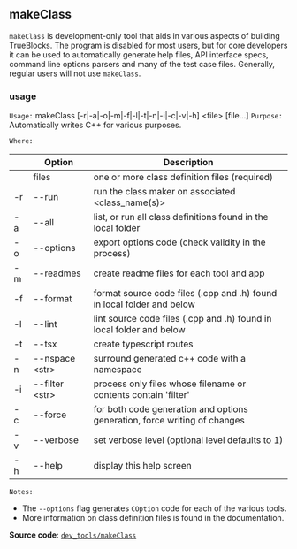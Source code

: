 ## makeClass

`makeClass` is development-only tool that aids in various aspects of building TrueBlocks. The program is disabled for most users, but for core developers it can be used to automatically generate help files, API interface specs, command line options parsers and many of the test case files. Generally, regular users will not use `makeClass`.

### usage

`Usage:`    makeClass [-r|-a|-o|-m|-f|-l|-t|-n|-i|-c|-v|-h] &lt;file&gt; [file...]
`Purpose:`  Automatically writes C++ for various purposes.

`Where:`

|     | Option               | Description                                                               |
| --- | -------------------- | ------------------------------------------------------------------------- |
|     | files                | one or more class definition files (required)                             |
| -r  | --run                | run the class maker on associated <class_name(s)>                         |
| -a  | --all                | list, or run all class definitions found in the local folder              |
| -o  | --options            | export options code (check validity in the process)                       |
| -m  | --readmes            | create readme files for each tool and app                                 |
| -f  | --format             | format source code files (.cpp and .h) found in local folder and below    |
| -l  | --lint               | lint source code files (.cpp and .h) found in local folder and below      |
| -t  | --tsx                | create typescript routes                                                  |
| -n  | --nspace &lt;str&gt; | surround generated c++ code with a namespace                              |
| -i  | --filter &lt;str&gt; | process only files whose filename or contents contain 'filter'            |
| -c  | --force              | for both code generation and options generation, force writing of changes |
| -v  | --verbose            | set verbose level (optional level defaults to 1)                          |
| -h  | --help               | display this help screen                                                  |

`Notes:`

- The `--options` flag generates `COption` code for each of the various tools.
- More information on class definition files is found in the documentation.

**Source code**: [`dev_tools/makeClass`](https://github.com/TrueBlocks/trueblocks-core/tree/master/src/dev_tools/makeClass)

